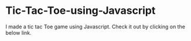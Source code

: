 # Tic-Tac-Toe-using-Javascript
I made a tic tac Toe game using Javascript. Check it out by clicking on the below link.
